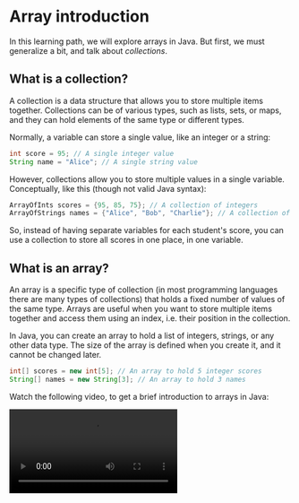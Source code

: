 # Array introduction

In this learning path, we will explore arrays in Java. But first, we must generalize a bit, and talk about _collections_.

## What is a collection?

A collection is a data structure that allows you to store multiple items together. Collections can be of various types, such as lists, sets, or maps, and they can hold elements of the same type or different types.

Normally, a variable can store a single value, like an integer or a string: 

```java
int score = 95; // A single integer value
String name = "Alice"; // A single string value
```

However, collections allow you to store multiple values in a single variable. Conceptually, like this (though not valid Java syntax):

```java
ArrayOfInts scores = {95, 85, 75}; // A collection of integers
ArrayOfStrings names = {"Alice", "Bob", "Charlie"}; // A collection of strings
```

So, instead of having separate variables for each student's score, you can use a collection to store all scores in one place, in one variable.

## What is an array?

An array is a specific type of collection (in most programming languages there are many types of collections) that holds a fixed number of values of the same type. Arrays are useful when you want to store multiple items together and access them using an index, i.e. their position in the collection.

In Java, you can create an array to hold a list of integers, strings, or any other data type. The size of the array is defined when you create it, and it cannot be changed later.

```java
int[] scores = new int[5]; // An array to hold 5 integer scores
String[] names = new String[3]; // An array to hold 3 names
```

Watch the following video, to get a brief introduction to arrays in Java:

<video src="https://youtu.be/OvTsLiMCkHk" title="Java Arrays - Introduction" />


## Exercise ideas
ting, som List gør for os.
* Insert at specific positions in the array.
* Remove elements from the array, og shift the remaining elements.
* Search for elements in the array.
* index of
* contains
* reverse
* copy array to other
* opret array af size read-from-console, input numbers, keep track of the next position to insert.
* expand til at når array size er fuld, create a new array with double size, copy elements over, and continue inserting.
